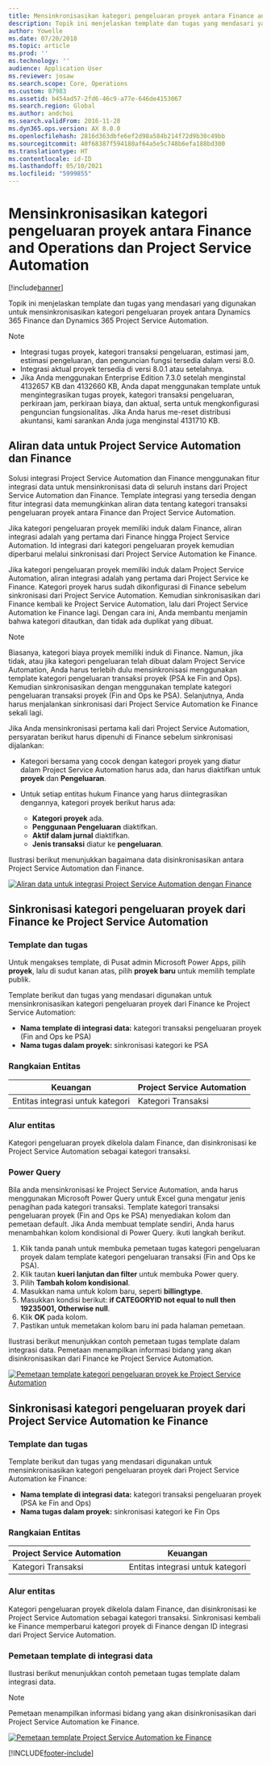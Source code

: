 ```yaml
---
title: Mensinkronisasikan kategori pengeluaran proyek antara Finance and Operations dan Project Service Automation
description: Topik ini menjelaskan template dan tugas yang mendasari yang digunakan untuk mensinkronisasikan kategori pengeluaran proyek antara Microsoft Dynamics 365 Finance dan Dynamics 365 Project Service Automation.
author: Yowelle
ms.date: 07/20/2018
ms.topic: article
ms.prod: ''
ms.technology: ''
audience: Application User
ms.reviewer: josaw
ms.search.scope: Core, Operations
ms.custom: 87983
ms.assetid: b454ad57-2fd6-46c9-a77e-646de4153067
ms.search.region: Global
ms.author: andchoi
ms.search.validFrom: 2016-11-28
ms.dyn365.ops.version: AX 8.0.0
ms.openlocfilehash: 2816d363dbfe6ef2d98a584b214f72d9b30c49bb
ms.sourcegitcommit: 40f68387f594180af64a5e5c748b6efa188bd300
ms.translationtype: HT
ms.contentlocale: id-ID
ms.lasthandoff: 05/10/2021
ms.locfileid: "5999855"
---
```

# <a name="synchronize-project-expense-categories-between-finance-and-operations-and-project-service-automation"></a>Mensinkronisasikan kategori pengeluaran proyek antara Finance and Operations dan Project Service Automation

[!include[banner](../includes/banner.md)]

Topik ini menjelaskan template dan tugas yang mendasari yang digunakan untuk mensinkronisasikan kategori pengeluaran proyek antara Dynamics 365 Finance dan Dynamics 365 Project Service Automation.

> [!NOTE]
> - Integrasi tugas proyek, kategori transaksi pengeluaran, estimasi jam, estimasi pengeluaran, dan penguncian fungsi tersedia dalam versi 8.0.
> - Integrasi aktual proyek tersedia di versi 8.0.1 atau setelahnya.
> - Jika Anda menggunakan Enterprise Edition 7.3.0 setelah menginstal 4132657 KB dan 4132660 KB, Anda dapat menggunakan template untuk mengintegrasikan tugas proyek, kategori transaksi pengeluaran, perkiraan jam, perkiraan biaya, dan aktual, serta untuk mengkonfigurasi penguncian fungsionalitas. Jika Anda harus me-reset distribusi akuntansi, kami sarankan Anda juga menginstal 4131710 KB.

## <a name="data-flow-for-project-service-automation-and-finance"></a>Aliran data untuk Project Service Automation dan Finance

Solusi integrasi Project Service Automation dan Finance menggunakan fitur integrasi data untuk mensinkronisasi data di seluruh instans dari Project Service Automation dan Finance. Template integrasi yang tersedia dengan fitur integrasi data memungkinkan aliran data tentang kategori transaksi pengeluaran proyek antara Finance dan Project Service Automation.

Jika kategori pengeluaran proyek memiliki induk dalam Finance, aliran integrasi adalah yang pertama dari Finance hingga Project Service Automation. Id integrasi dari kategori pengeluaran proyek kemudian diperbarui melalui sinkronisasi dari Project Service Automation ke Finance.

Jika kategori pengeluaran proyek memiliki induk dalam Project Service Automation, aliran integrasi adalah yang pertama dari Project Service ke Finance. Kategori proyek harus sudah dikonfigurasi di Finance sebelum sinkronisasi dari Project Service Automation. Kemudian sinkronisasikan dari Finance kembali ke Project Service Automation, lalu dari Project Service Automation ke Finance lagi. Dengan cara ini, Anda membantu menjamin bahwa kategori ditautkan, dan tidak ada duplikat yang dibuat.

> [!NOTE]
> Biasanya, kategori biaya proyek memiliki induk di Finance. Namun, jika tidak, atau jika kategori pengeluaran telah dibuat dalam Project Service Automation, Anda harus terlebih dulu mensinkronisasi menggunakan template kategori pengeluaran transaksi proyek (PSA ke Fin and Ops). Kemudian sinkronisasikan dengan menggunakan template kategori pengeluaran transaksi proyek (Fin and Ops ke PSA). Selanjutnya, Anda harus menjalankan sinkronisasi dari Project Service Automation ke Finance sekali lagi.
>
> Jika Anda mensinkronisasi pertama kali dari Project Service Automation, persyaratan berikut harus dipenuhi di Finance sebelum sinkronisasi dijalankan:
>
> - Kategori bersama yang cocok dengan kategori proyek yang diatur dalam Project Service Automation harus ada, dan harus diaktifkan untuk **proyek** dan **Pengeluaran**.
> - Untuk setiap entitas hukum Finance yang harus diintegrasikan dengannya, kategori proyek berikut harus ada:
>
>     - **Kategori proyek** ada. 
>     - **Penggunaan Pengeluaran** diaktifkan.
>     - **Aktif dalam jurnal** diaktifkan.
>     - **Jenis transaksi** diatur ke **pengeluaran**.

Ilustrasi berikut menunjukkan bagaimana data disinkronisasikan antara Project Service Automation dan Finance.

[![Aliran data untuk integrasi Project Service Automation dengan Finance](./media/ProjectExpenseCategoriesFlow.png)](./media/ProjectExpenseCategoriesFlow.png)

## <a name="project-expense-category-synchronization-from-finance-to-project-service-automation"></a>Sinkronisasi kategori pengeluaran proyek dari Finance ke Project Service Automation

### <a name="template-and-task"></a>Template dan tugas

Untuk mengakses template, di Pusat admin Microsoft Power Apps, pilih **proyek**, lalu di sudut kanan atas, pilih **proyek baru** untuk memilih template publik.

Template berikut dan tugas yang mendasari digunakan untuk mensinkronisasikan kategori pengeluaran proyek dari Finance ke Project Service Automation:

- **Nama template di integrasi data:** kategori transaksi pengeluaran proyek (Fin and Ops ke PSA)
- **Nama tugas dalam proyek:** sinkronisasi kategori ke PSA

### <a name="entity-set"></a>Rangkaian Entitas

| Keuangan                           | Project Service Automation |
|-----------------------------------|----------------------------|
| Entitas integrasi untuk kategori | Kategori Transaksi     |

### <a name="entity-flow"></a>Alur entitas

Kategori pengeluaran proyek dikelola dalam Finance, dan disinkronisasi ke Project Service Automation sebagai kategori transaksi.

### <a name="power-query"></a>Power Query

Bila anda mensinkronisasi ke Project Service Automation, anda harus menggunakan Microsoft Power Query untuk Excel guna mengatur jenis penagihan pada kategori transaksi. Template kategori transaksi pengeluaran proyek (Fin and Ops ke PSA) menyediakan kolom dan pemetaan default. Jika Anda membuat template sendiri, Anda harus menambahkan kolom kondisional di Power Query. ikuti langkah berikut.

1. Klik tanda panah untuk membuka pemetaan tugas kategori pengeluaran proyek dalam template kategori pengeluaran transaksi (Fin and Ops ke PSA).
2. Klik tautan **kueri lanjutan dan filter** untuk membuka Power query.
2. Pilih **Tambah kolom kondisional**.
3. Masukkan nama untuk kolom baru, seperti **billingtype**.
4. Masukkan kondisi berikut: **if CATEGORYID not equal to null then 19235001, Otherwise null**.
5. Klik **OK** pada kolom.
6. Pastikan untuk memetakan kolom baru ini pada halaman pemetaan.

Ilustrasi berikut menunjukkan contoh pemetaan tugas template dalam integrasi data. Pemetaan menampilkan informasi bidang yang akan disinkronisasikan dari Finance ke Project Service Automation.

[![Pemetaan template kategori pengeluaran proyek ke Project Service Automation](./media/ProjectExpenseCategoriesToPSAMapping.jpg)](./media/ProjectExpenseCategoriesToPSAMapping.jpg)

## <a name="project-expense-category-synchronization-from-project-service-automation-to-finance"></a>Sinkronisasi kategori pengeluaran proyek dari Project Service Automation ke Finance

### <a name="template-and-task"></a>Template dan tugas

Template berikut dan tugas yang mendasari digunakan untuk mensinkronisasikan kategori pengeluaran proyek dari Project Service Automation ke Finance:

- **Nama template di integrasi data:** kategori transaksi pengeluaran proyek (PSA ke Fin and Ops)
- **Nama tugas dalam proyek:** sinkronisasi kategori ke Fin Ops

### <a name="entity-set"></a>Rangkaian Entitas

| Project Service Automation | Keuangan                           |
|----------------------------|-----------------------------------|
| Kategori Transaksi     | Entitas integrasi untuk kategori |

### <a name="entity-flow"></a>Alur entitas

Kategori pengeluaran proyek dikelola dalam Finance, dan disinkronisasi ke Project Service Automation sebagai kategori transaksi. Sinkronisasi kembali ke Finance memperbarui kategori proyek di Finance dengan ID integrasi dari Project Service Automation.

### <a name="template-mapping-in-data-integration"></a>Pemetaan template di integrasi data

Ilustrasi berikut menunjukkan contoh pemetaan tugas template dalam integrasi data.

> [!NOTE]
> Pemetaan menampilkan informasi bidang yang akan disinkronisasikan dari Project Service Automation ke Finance.

[![Pemetaan template Project Service Automation ke Finance](./media/ProjectExpenseCategoriesToFinOpsMapping.jpg)](./media/ProjectExpenseCategoriesToFinOpsMapping.jpg)


[!INCLUDE[footer-include](../includes/footer-banner.md)]